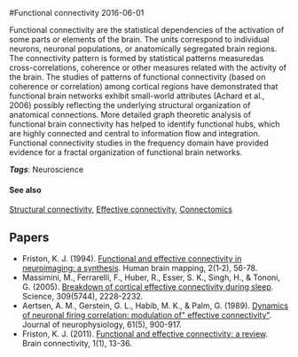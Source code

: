 
#Functional connectivity
2016-06-01

Functional connectivity are the statistical dependencies of the activation of some parts or elements of the brain. The units correspond to individual neurons, neuronal populations, or anatomically segregated brain regions. The connectivity pattern is formed by statistical patterns measuredas cross-correlations, coherence or other measures related with the activity of the brain.
The studies of patterns of functional connectivity (based on coherence or correlation) among cortical regions have demonstrated that functional brain networks exhibit small-world attributes (Achard et al., 2006) possibly reflecting the underlying structural organization of anatomical connections. More detailed graph theoretic analysis of functional brain connectivity has helped to identify functional hubs, which are highly connected and central to information flow and integration. Functional connectivity studies in the frequency domain have provided evidence for a fractal organization of functional brain networks.

***Tags***: Neuroscience

#### See also
[Structural connectivity](/structural_connectivity), [Effective connectivity](/effective_connectivity), [Connectomics](/connectomics)
## Papers
* Friston, K. J. (1994). [Functional and effective connectivity in neuroimaging: a synthesis](http://citeseerx.ist.psu.edu/viewdoc/download?doi=10.1.1.516.9874&rep=rep1&type=pdf). Human brain mapping, 2(1‐2), 56-78.
* Massimini, M., Ferrarelli, F., Huber, R., Esser, S. K., Singh, H., & Tononi, G. (2005). [Breakdown of cortical effective connectivity during sleep](ftp://ftp.psy.gla.ac.uk/pub/gregor/tmseeg4Marine/massimini%20Science%202005.pdf). Science, 309(5744), 2228-2232.
* Aertsen, A. M., Gerstein, G. L., Habib, M. K., & Palm, G. (1989). [Dynamics of neuronal firing correlation: modulation of" effective connectivity"](http://citeseerx.ist.psu.edu/viewdoc/download?doi=10.1.1.324.6767&rep=rep1&type=pdf). Journal of neurophysiology, 61(5), 900-917.
* Friston, K. J. (2011). [Functional and effective connectivity: a review](http://cercor.oxfordjournals.org/content/17/10/2400.long). Brain connectivity, 1(1), 13-36.



